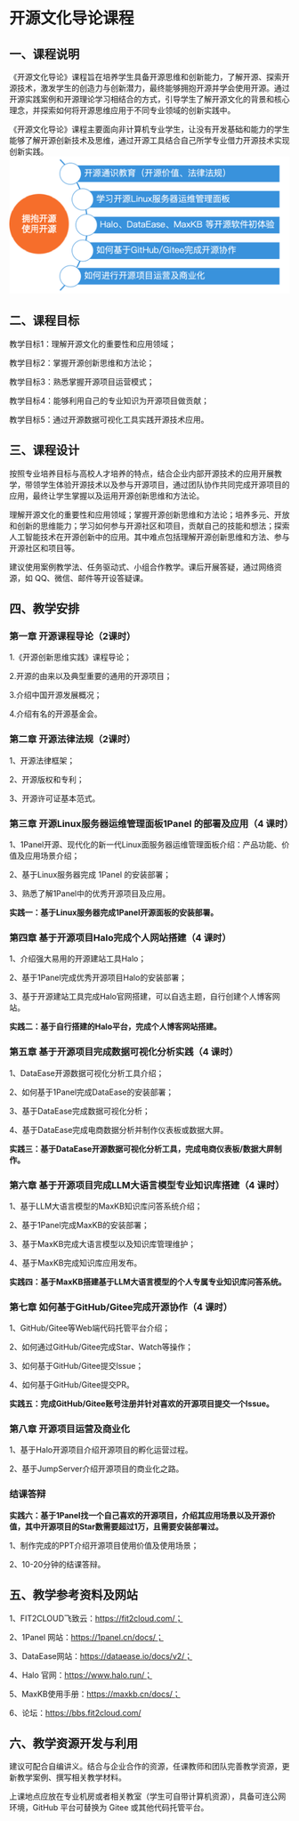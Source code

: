 # 开源文化导论课程

## 一、课程说明

《开源文化导论》课程旨在培养学生具备开源思维和创新能力，了解开源、探索开源技术，激发学生的创造力与创新潜力，最终能够拥抱开源并学会使用开源。通过开源实践案例和开源理论学习相结合的方式，引导学生了解开源文化的背景和核心理念，并探索如何将开源思维应用于不同专业领域的创新实践中。

《开源文化导论》课程主要面向非计算机专业学生，让没有开发基础和能力的学生能够了解开源创新技术及思维，通过开源工具结合自己所学专业借力开源技术实现创新实践。\
![图片1](/image.png)

## 二、课程目标

教学目标1：理解开源文化的重要性和应用领域；

教学目标2：掌握开源创新思维和方法论；

教学目标3：熟悉掌握开源项目运营模式；

教学目标4：能够利用自己的专业知识为开源项目做贡献；

教学目标5：通过开源数据可视化工具实践开源技术应用。

## 三、课程设计

按照专业培养目标与高校人才培养的特点，结合企业内部开源技术的应用开展教学，带领学生体验开源技术以及参与开源项目，通过团队协作共同完成开源项目的应用，最终让学生掌握以及运用开源创新思维和方法论。

理解开源文化的重要性和应用领域；掌握开源创新思维和方法论；培养多元、开放和创新的思维能力；学习如何参与开源社区和项目，贡献自己的技能和想法；探索人工智能技术在开源创新中的应用。其中难点包括理解开源创新思维和方法、参与开源社区和项目等。

建议使用案例教学法、任务驱动式、小组合作教学。课后开展答疑，通过网络资源，如
QQ、微信、邮件等开设答疑课。

## 四、教学安排

### 第一章 开源课程导论（2课时）

1.《开源创新思维实践》课程导论；

2.开源的由来以及典型重要的通用的开源项目；

3.介绍中国开源发展概况；

4.介绍有名的开源基金会。

### 第二章 开源法律法规（2课时）

1、开源法律框架；

2、开源版权和专利；

3、开源许可证基本范式。

### 第三章 开源Linux服务器运维管理面板1Panel 的部署及应用（4 课时）

1、1Panel开源、现代化的新一代Linux面服务器运维管理面板介绍：产品功能、价值及应用场景介绍；

2、基于Linux服务器完成 1Panel 的安装部署；

3、熟悉了解1Panel中的优秀开源项目及应用。

**实践一：基于Linux服务器完成1Panel开源面板的安装部署。**

### 第四章 基于开源项目Halo完成个人网站搭建（4 课时）

1、介绍强大易用的开源建站工具Halo；

2、基于1Panel完成优秀开源项目Halo的安装部署；

3、基于开源建站工具完成Halo官网搭建，可以自选主题，自行创建个人博客网站。

**实践二：基于自行搭建的Halo平台，完成个人博客网站搭建。**

### 第五章 基于开源项目完成数据可视化分析实践（4 课时）

1、DataEase开源数据可视化分析工具介绍；

2、如何基于1Panel完成DataEase的安装部署；

3、基于DataEase完成数据可视化分析；

4、基于DataEase完成电商数据分析并制作仪表板或数据大屏。

**实践三：基于DataEase开源数据可视化分析工具，完成电商仪表板/数据大屏制作。**

### 第六章 基于开源项目完成LLM大语言模型专业知识库搭建（4 课时）

1、基于LLM大语言模型的MaxKB知识库问答系统介绍；

2、基于1Panel完成MaxKB的安装部署；

3、基于MaxKB完成大语言模型以及知识库管理维护；

4、基于MaxKB完成知识库应用发布。

**实践四：基于MaxKB搭建基于LLM大语言模型的个人专属专业知识库问答系统。**

### 第七章 如何基于GitHub/Gitee完成开源协作（4 课时）

1、GitHub/Gitee等Web端代码托管平台介绍；

2、如何通过GitHub/Gitee完成Star、Watch等操作；

3、如何基于GitHub/Gitee提交Issue；

4、如何基于GitHub/Gitee提交PR。

**实践五：完成GitHub/Gitee账号注册并针对喜欢的开源项目提交一个Issue。**

### 第八章 开源项目运营及商业化

1、基于Halo开源项目介绍开源项目的孵化运营过程。

2、基于JumpServer介绍开源项目的商业化之路。

### 结课答辩

**实践六：基于1Panel找一个自己喜欢的开源项目，介绍其应用场景以及开源价值，其中开源项目的Star数需要超过1万，且需要安装部署过。**

1、制作完成的PPT介绍开源项目使用价值及使用场景；

2、10-20分钟的结课答辩。

## 五、教学参考资料及网站

1、FIT2CLOUD飞致云：https://fit2cloud.com/；

2、1Panel 网站：https://1panel.cn/docs/；

3、DataEase网站：https://dataease.io/docs/v2/；

4、Halo 官网：https://www.halo.run/；

5、MaxKB使用手册：https://maxkb.cn/docs/；

6、论坛：https://bbs.fit2cloud.com/


## 六、教学资源开发与利用

建议可配合自编讲义。结合与企业合作的资源，任课教师和团队完善教学资源，更新教学案例、撰写相关教学材料。

上课地点应放在专业机房或者相关教室（学生可自带计算机资源），具备可连公网环境，GitHub
平台可替换为 Gitee 或其他代码托管平台。
